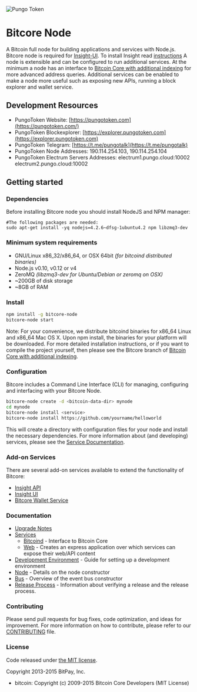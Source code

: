 ![Pungo Token](https://i.ibb.co/T0cFLpx/token-regular-small.png)

# Bitcore Node

A Bitcoin full node for building applications and services with Node.js. Bitcore node is required 
for [Insight-UI](https://github.com/pungotoken/insight-ui-komodo.git). 
To install Insight read [instructions](https://github.com/pungotoken/insight-ui-komodo/blob/master/README.md)
A node is extensible and can be configured to run additional services. At the minimum a node has an interface to 
[Bitcoin Core with additional indexing](https://github.com/bitpay/bitcoin/tree/0.12.1-bitcore) for more 
advanced address queries. Additional services can be enabled to make a node more useful such as exposing new APIs, 
running a block explorer and wallet service.

## Development Resources

- PungoToken Website: [https://pungotoken.com](https://pungotoken.com/)
- PungoToken Blockexplorer: [https://explorer.pungotoken.com](https://explorer.pungotoken.com)
- PungoToken Telegram: [https://t.me/pungotalk](https://t.me/pungotalk)
- PungoToken Node Addresses:  190.114.254.103, 190.114.254.104
- PungoToken Electrum Servers Addresses: electrum1.pungo.cloud:10002 electrum2.pungo.cloud:10002

## Getting started

### Dependencies

Before installing Bitcore node you should install NodeJS and NPM manager:

```shell
#The following packages are needed:
sudo apt-get install -yq nodejs=4.2.6~dfsg-1ubuntu4.2 npm libzmq3-dev
```

### Minimum system requirements

- GNU/Linux x86_32/x86_64, or OSX 64bit *(for bitcoind distributed binaries)*
- Node.js v0.10, v0.12 or v4
- ZeroMQ *(libzmq3-dev for Ubuntu/Debian or zeromq on OSX)*
- ~200GB of disk storage
- ~8GB of RAM

### Install

```bash
npm install -g bitcore-node
bitcore-node start
```

Note: For your convenience, we distribute bitcoind binaries for x86_64 Linux and x86_64 Mac OS X. Upon npm install, the binaries for your platform will be downloaded. For more detailed installation instructions, or if you want to compile the project yourself, then please see the Bitcore branch of [Bitcoin Core with additional indexing](https://github.com/bitpay/bitcoin/tree/0.12.1-bitcore).

### Configuration

Bitcore includes a Command Line Interface (CLI) for managing, configuring and interfacing with your Bitcore Node.

```bash
bitcore-node create -d <bitcoin-data-dir> mynode
cd mynode
bitcore-node install <service>
bitcore-node install https://github.com/yourname/helloworld
```

This will create a directory with configuration files for your node and install the necessary dependencies. For more information about (and developing) services, please see the [Service Documentation](docs/services.md).

### Add-on Services

There are several add-on services available to extend the functionality of Bitcore:

- [Insight API](https://github.com/bitpay/insight-api)
- [Insight UI](https://github.com/bitpay/insight-ui)
- [Bitcore Wallet Service](https://github.com/bitpay/bitcore-wallet-service)

### Documentation

- [Upgrade Notes](docs/upgrade.md)
- [Services](docs/services.md)
  - [Bitcoind](docs/services/bitcoind.md) - Interface to Bitcoin Core
  - [Web](docs/services/web.md) - Creates an express application over which services can expose their web/API content
- [Development Environment](docs/development.md) - Guide for setting up a development environment
- [Node](docs/node.md) - Details on the node constructor
- [Bus](docs/bus.md) - Overview of the event bus constructor
- [Release Process](docs/release.md) - Information about verifying a release and the release process.

### Contributing

Please send pull requests for bug fixes, code optimization, and ideas for improvement. For more information on how to contribute, please refer to our [CONTRIBUTING](https://github.com/bitpay/bitcore/blob/master/CONTRIBUTING.md) file.

### License

Code released under [the MIT license](https://github.com/bitpay/bitcore-node/blob/master/LICENSE).

Copyright 2013-2015 BitPay, Inc.

- bitcoin: Copyright (c) 2009-2015 Bitcoin Core Developers (MIT License)
